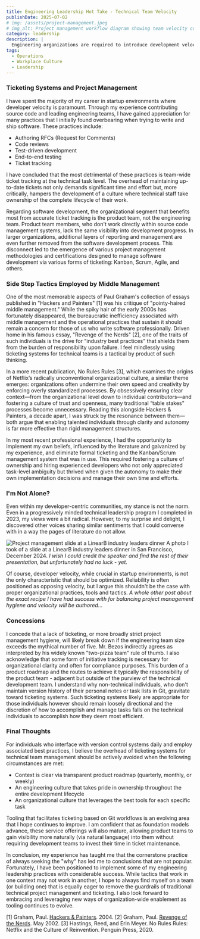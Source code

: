 ```yaml
---
title: Engineering Leadership Hot Take - Technical Team Velocity
publishDate: 2025-07-02
# img: /assets/project-management.jpeg
# img_alt: Project management workflow diagram showing team velocity concepts
category: leadership
description: |
  Engineering organizations are required to introduce development velocity speed bumps... but I feel one in particular can be acutely detrimental.
tags:
  - Operations
  - Workplace Culture
  - Leadership
---
```


### Ticketing Systems and Project Management

I have spent the majority of my career in startup environments where developer velocity is paramount. Through my experience contributing source code and leading engineering teams, I have gained appreciation for many practices that I initially found overbearing when trying to write and ship software. These practices include:

- Authoring RFCs (Request for Comments)
- Code reviews
- Test-driven development
- End-to-end testing
- Ticket tracking

I have concluded that the most detrimental of these practices is team-wide ticket tracking at the technical task level. The overhead of maintaining up-to-date tickets not only demands significant time and effort but, more critically, hampers the development of a culture where technical staff take ownership of the complete lifecycle of their work.

Regarding software development, the organizational segment that benefits most from accurate ticket tracking is the product team, not the engineering team. Product team members, who don't work directly within source code management systems, lack the same visibility into development progress. In larger organizations, additional layers of reporting and management are even further removed from the software development process. This disconnect led to the emergence of various project management methodologies and certifications designed to manage software development via various forms of ticketing: Kanban, Scrum, Agile, and others.

### Side Step Tactics Employed by Middle Management

One of the most memorable aspects of Paul Graham's collection of essays published in "Hackers and Painters" [1] was his critique of "pointy-haired middle management." While the spiky hair of the early 2000s has fortunately disappeared, the bureaucratic inefficiency associated with middle management and the operational practices that sustain it should remain a concern for those of us who write software professionally. Driven home in his famous essay, "Revenge of the Nerds" [2], one of the traits of such individuals is the drive for "industry best practices" that shields them from the burden of responsibility upon failure. I feel mindlessly using ticketing systems for technical teams is a tactical by product of such thinking.

In a more recent publication, No Rules Rules [3], which examines the origins of Netflix’s radically unconventional organizational culture, a similar theme emerges: organizations often undermine their own speed and creativity by enforcing overly standardized processes. By obsessively ensuring clear context—from the organizational level down to individual contributors—and fostering a culture of trust and openness, many traditional “table stakes” processes become unnecessary. Reading this alongside Hackers & Painters, a decade apart, I was struck by the resonance between them—both argue that enabling talented individuals through clarity and autonomy is far more effective than rigid management structures.

In my most recent professional experience, I had the opportunity to implement my own beliefs, influenced by the literature and galvanized by my experience, and eliminate formal ticketing and the Kanban/Scrum management system that was in use. This required fostering a culture of ownership and hiring experienced developers who not only appreciated task-level ambiguity but thrived when given the autonomy to make their own implementation decisions and manage their own time and efforts.

### I'm Not Alone?

Even within my developer-centric communities, my stance is not the norm. Even in a progressively minded technical leadership program I completed in 2023, my views were a bit radical. However, to my surprise and delight, I discovered other voices sharing similar sentiments that I could converse with in a way the pages of literature do not allow.

![Project management slide at a LinearB industry leaders dinner](/assets/project-management.jpeg) A photo I took of a slide at a LinearB industry leaders dinner in San Francisco, December 2024. _I wish I could credit the speaker and find the rest of their presentation, but unfortunately had no luck - yet._

Of course, developer velocity, while crucial in startup environments, is not the only characteristic that should be optimized. Reliability is often positioned as opposing velocity, but I argue this shouldn't be the case with proper organizational practices, tools and tactics. _A whole other post about the exact recipe I have had success with for balancing project management hygiene and velocity will be authored..._

### Concessions

I concede that a lack of ticketing, or more broadly strict project management hygiene, will likely break down if the engineering team size exceeds the mythical number of five. Mr. Bezos indirectly agrees as interpreted by his widely known "two-pizza team" rule of thumb. I also acknowledge that some form of initiative tracking is necessary for organizational clarity and often for compliance purposes. This burden of a product roadmap and the routes to achieve it typically the responsibility of the product team - adjacent but outside of the purview of the technical development team. I understand why non-technical individuals, who don't maintain version history of their personal notes or task lists in Git, gravitate toward ticketing systems. Such ticketing systems likely are appropriate for those individuals however should remain loosely directional and the discretion of how to accomplish and manage tasks falls on the technical individuals to accomplish how they deem most efficient.

### Final Thoughts

For individuals who interface with version control systems daily and employ associated best practices, I believe the overhead of ticketing systems for technical team management should be actively avoided when the following circumstances are met:

- Context is clear via transparent product roadmap (quarterly, monthly, or weekly)
- An engineering culture that takes pride in ownership throughout the entire development lifecycle
- An organizational culture that leverages the best tools for each specific task

Tooling that facilitates ticketing based on Git workflows is an evolving area that I hope continues to improve. I am confident that as foundation models advance, these service offerings will also mature, allowing product teams to gain visibility more naturally (via natural language) into them without requiring development teams to invest their time in ticket maintenance.

In conclusion, my experience has taught me that the cornerstone practice of always seeking the "why" has led me to conclusions that are not popular. Fortunately, I have been positioned to implement some of my engineering leadership practices with considerable success. While tactics that work in one context may not work in another, I hope to always find myself on a team (or building one) that is equally eager to remove the guardrails of traditional technical project management and ticketing. I also look forward to embracing and leveraging new ways of organization-wide enablement as tooling continues to evolve.

[1] Graham, Paul. [Hackers & Painters](https://paulgraham.com/hackpaint.html). 2004.
[2] Graham, Paul. [Revenge of the Nerds](https://paulgraham.com/icad.html). May 2002.
[3] Hastings, Reed, and Erin Meyer. No Rules Rules: Netflix and the Culture of Reinvention. Penguin Press, 2020.
